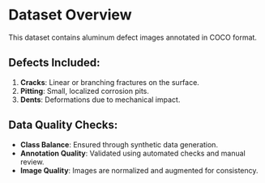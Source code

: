 # Dataset Overview

This dataset contains aluminum defect images annotated in COCO format.

## Defects Included:
1. **Cracks**: Linear or branching fractures on the surface.
2. **Pitting**: Small, localized corrosion pits.
3. **Dents**: Deformations due to mechanical impact.

## Data Quality Checks:
- **Class Balance**: Ensured through synthetic data generation.
- **Annotation Quality**: Validated using automated checks and manual review.
- **Image Quality**: Images are normalized and augmented for consistency.
